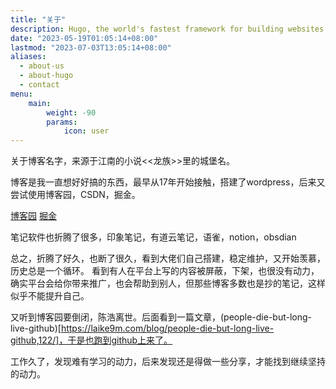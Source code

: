 ```yaml
---
title: "关于"
description: Hugo, the world's fastest framework for building websites
date: "2023-05-19T01:05:14+08:00"
lastmod: "2023-07-03T13:05:14+08:00"
aliases:
  - about-us
  - about-hugo
  - contact
menu:
    main: 
        weight: -90
        params:
            icon: user
---
```


关于博客名字，来源于江南的小说<<龙族>>里的城堡名。

博客是我一直想好好搞的东西，最早从17年开始接触，搭建了wordpress，后来又尝试使用博客园，CSDN，掘金。 

[博客园](https://www.cnblogs.com/irockcode) 
[掘金](https://juejin.cn/user/3280598428575528/posts)

笔记软件也折腾了很多，印象笔记，有道云笔记，语雀，notion，obsdian

总之，折腾了好久，也断了很久，看到大佬们自己搭建，稳定维护，又开始羡慕，历史总是一个循环。
看到有人在平台上写的内容被屏蔽，下架，也很没有动力，确实平台会给你带来推广，也会帮助到别人，但那些博客多数也是抄的笔记，这样似乎不能提升自己。

又听到博客园要倒闭，陈浩离世。后面看到一篇文章，(people-die-but-long-live-github)[https://laike9m.com/blog/people-die-but-long-live-github,122/]，于是也跑到github上来了。

工作久了，发现难有学习的动力，后来发现还是得做一些分享，才能找到继续坚持的动力。

